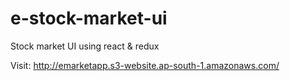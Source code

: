# e-stock-market-ui
Stock market UI using react &amp; redux

Visit: http://emarketapp.s3-website.ap-south-1.amazonaws.com/